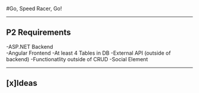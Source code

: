 #Go, Speed Racer, Go!


------------------
P2 Requirements
------------------
-ASP.NET Backend <br>
-Angular Frontend
-At least 4 Tables in DB
-External API (outside of backend)
-Functionatlity outside of CRUD
-Social Element

------------------
[x]Ideas
------------------
